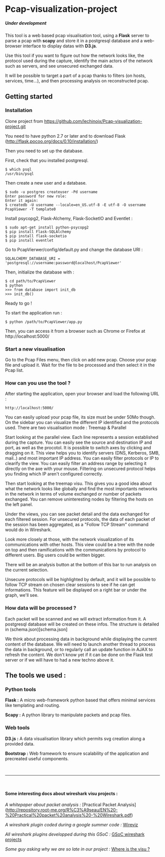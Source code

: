 # Pcap-visualization-project
##### *Under development*

This tool is a web based pcap visualisation tool, using a **Flask** server to parse a pcap with **scapy** and store it in a postgresql database and a web-browser interface to display datas with **D3.js**.

Use this tool if you want to figure out how the network looks like, the protocol used during the capture, identify the main actors of the network such as servers, and see unsecured exchanged data.

It will be possible to target a part of a pcap thanks to filters (on hosts, services, time...), and then processing analysis on reconstructed pcap.


## Getting started

### Installation

Clone project from https://github.com/lechinoix/Pcap-visualization-project.git

You need to have python 2.7 or later and to download Flask (http://flask.pocoo.org/docs/0.10/installation/)

Then you need to set up the database.

First, check that you installed postgresql.

```
$ which psql
/usr/bin/psql
```

Then create a new user and a database.

```
$ sudo -u postgres createuser -Pd username
Enter password for new role: 
Enter it again:
$ createdb -U username --locale=en_US.utf-8 -E utf-8 -O username PcapViewer -T template0
```

Install psycopg2, Flask-Alchemy, Flask-SocketIO and Eventlet :

```
$ sudo apt-get install python-psycopg2
$ pip install Flask-SQLAlchemy
$ pip install flask-socketio
$ pip install eventlet
```

Go to PcapVierwer/config/default.py and change the database URI :

```
SQLALCHEMY_DATABASE_URI = 'postgresql://username:password@localhost/PcapViewer'
```

Then, initialize the database with :

```
$ cd path/to/PcapViewer
$ python
>>> from database import init_db
>>> init_db()
```

Ready to go !

To start the application run :

```
$ python /path/to/PcapViewer/app.py 
```

Then, you can access it from a browser such as Chrome or Firefox at http://localhost:5000/

### Start a new visualisation

Go to the Pcap Files menu, then click on add new pcap. Choose your pcap file and upload it. Wait for the file to be processed and then select it in the Pcap list.

### How can you use the tool ?

After starting the application, open your browser and load the following URL : 

```
http://localhost:5000/
```

You can easily upload your pcap file, its size must be under 50Mo though. On the sidebar you can visualize the different IP identified and the protocols used. There are two visualisation mode : Treemap & Parallel

Start looking at the parallel view. Each line represents a session established during the capture. You can easily see the source and destination IP and port, as well as the procotol. It is possible to switch axes by clicking and dragging on it. This view helps you to identify servers (DNS, Kerberos, SMB, mail..) and most important IP address. You can easily filter protocols or IP to clearify the view. You can easily filter an address range by selecting it directly on the axe with your mouse. Filtering on unsecured protocol helps you finding which IP aren't configured correctly.

Then start looking at the treemap visu. This gives you a good idea about what the network looks like globally and find the most importants networks in the network in terms of volume exchanged or number of packets exchanged. You can remove uninteresting nodes by filtering the hosts on the left panel.

Under the views, you can see packet detail and the data exchanged for each filtered session. For unsecured protocols, the data of each packet of the session has been aggregated, as a "Follow TCP Stream" command would do in Wireshark.

Look more closely at those, with the network visualization of its communications with other hosts. This view could be a tree with the node on top and then ramifications with the communications by protocol to different users. Big users could be written bigger.

There will be an analysis button at the bottom of this bar to run analysis on the current selection.

Unsecure protocols will be highlighted by default, and it will be possible to follow TCP stream on chosen clear sessions to see if he can get informations. This feature will be displayed on a right bar or under the graph, we'll see.

### How data will be processed ?

Each packet will be scanned and we will extract information from it. A postgresql database will be created on these infos. The structure is detailed in (schema.json)[schema.json]

We think about processing data in background while displaying the current content of the database. We will need to launch another thread to process the data in background, or to regularly call an update function in AJAX to refresh the content. We don't know yet if it can be done on the Flask test server or if we will have to had a new techno above it.


## The tools we used :

### Python tools

**Flask :** A micro web-framework python based that offers minimal services like templating and routing.

**Scapy :** A python library to manipulate packets and pcap files.

### Web tools

**D3.js :** A data visualisation library which permits svg creation along a provided data.

**Bootstrap :** Web framework to ensure scalability of the application and precreated useful components.

<br><hr><br>

#### Some interesting docs about wireshark visu projects :

*A whitepaper about packet analysis :* [Practical Packet Analysis] (http://repository.root-me.org/R%C3%A9seau/EN%20-%20Practical%20packet%20analysis%20-%20Wireshark.pdf)

*A wireshark plugin coded during a google summer code :* [Wireviz](https://www.wireshark.org/lists/wireshark-dev/201107/msg00218.html)

*All wireshark plugins developped during this GSoC :* [GSoC wireshark projects](https://www.honeynet.org/node/716)

*Some guy asking why we are so late in our project :* [Where is the visu ?](https://ask.wireshark.org/questions/9884/data-visualization-options-in-wireshark)


